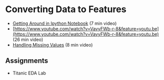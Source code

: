 # Converting Data to Features

* [Getting Around in Ipython Notebook](https://www.youtube.com/watch?v=ovVgz_TxUG0) (7 min video)
* [https://www.youtube.com/watch?v=VavyFWb-r-8&feature=youtu.be](https://www.youtube.com/watch?v=VavyFWb-r-8&feature=youtu.be) (26 min video)
* [Handling Missing Values](https://www.youtube.com/watch?v=1v25h9w7MbQ&feature=youtu.be) (8 min video)

## Assignments
* Titanic EDA Lab  
